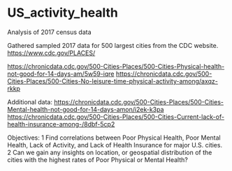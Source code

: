 # US_activity_health
Analysis of 2017 census data

Gathered sampled 2017 data for 500 largest cities from the CDC website.
https://www.cdc.gov/PLACES/

https://chronicdata.cdc.gov/500-Cities-Places/500-Cities-Physical-health-not-good-for-14-days-am/5w59-iqre
https://chronicdata.cdc.gov/500-Cities-Places/500-Cities-No-leisure-time-physical-activity-among/axqz-rkkp

Additional data:
https://chronicdata.cdc.gov/500-Cities-Places/500-Cities-Mental-health-not-good-for-14-days-amon/i2ek-k3pa
https://chronicdata.cdc.gov/500-Cities-Places/500-Cities-Current-lack-of-health-insurance-among-/8dbf-5cp2


Objectives:
1 Find correlations between Poor Physical Health, Poor Mental Health, Lack of Activity, and Lack of Health Insurance for major U.S. cities. 
2 Can we gain any insights on location, or geospatial distribution of the cities with the highest rates of Poor Physical or Mental Health?
